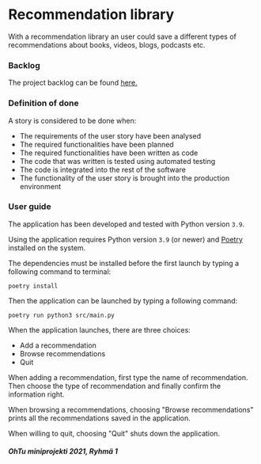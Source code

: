 # Recommendation library
With a recommendation library an user could save a different types of recommendations about books, videos, blogs, podcasts etc. 

### Backlog
The project backlog can be found [here.](https://docs.google.com/spreadsheets/d/1ZCnf0xEJmRW_xmrL4qNMVAfHpwGppWr4FDTXN3Vao3w/edit#gid=1)

### Definition of done
A story is considered to be done when:
- The requirements of the user story have been analysed
- The required functionalities have been planned
- The required functionalities have been written as code
- The code that was written is tested using automated testing
- The code is integrated into the rest of the software
- The functionality of the user story is brought into the production environment

### User guide
The application has been developed and tested with Python version `3.9`. 

Using the application requires Python version `3.9` (or newer) and [Poetry](https://python-poetry.org/docs/) installed on the system.

The dependencies must be installed before the first launch by typing a following command to terminal:
```shell
poetry install
```

Then the application can be launched by typing a following command:
```shell
poetry run python3 src/main.py
```

When the application launches, there are three choices:
 - Add a recommendation
 - Browse recommendations
 - Quit

When adding a recommendation, first type the name of recommendation. Then choose the type of recommendation and finally confirm the information right. 

When browsing a recommendations, choosing "Browse recommendations" prints all the recommendations saved in the application. 

When willing to quit, choosing "Quit" shuts down the application.



##### OhTu miniprojekti 2021, Ryhmä 1